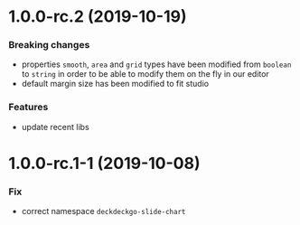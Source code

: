 <a name="1.0.0-rc.2"></a>
# 1.0.0-rc.2 (2019-10-19)

### Breaking changes

*  properties `smooth`, `area` and `grid` types have been modified from `boolean` to `string` in order to be able to modify them on the fly in our editor
* default margin size has been modified to fit studio

### Features

* update recent libs

<a name="1.0.0-rc.1-1"></a>
# 1.0.0-rc.1-1 (2019-10-08)

### Fix

* correct namespace `deckdeckgo-slide-chart`
